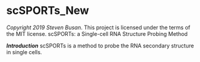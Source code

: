 **scSPORTs_New**
===============
*Copyright 2019 Steven Busan*. This project is licensed under the terms of the 
MIT license.
scSPORTs: a Single-cell RNA Structure Probing Method


***Introduction***
scSPORTs is a method to probe the RNA secondary structure in single cells. 
